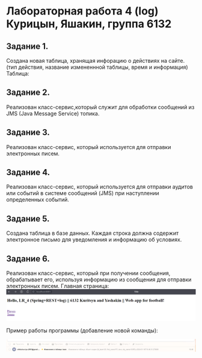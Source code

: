 # Лабораторная работа 4 (log) Курицын, Яшакин, группа 6132
## Задание 1.
Создана новая таблица, хранящая инфорацию о действиях на сайте. (тип действия, название измененнной таблицы, время и информация)
Таблица:

## Задание 2.

Реализован класс-сервис,который служит для обработки сообщений из JMS (Java Message Service) топика.

## Задание 3.

Реализован класс-сервис, который используется для отправки электронных писем.

## Задание 4.

Реализован класс-сервис, который используется для отправки аудитов или событий в системе сообщений (JMS) при наступлении определенных событий.

## Задание 5.

Создана таблица в базе данных. Каждая строка должна содержит электронное письмо для уведомления и информацию об условиях.

## Задание 6.

Реализован класс-сервис, который при получении сообщения, обрабатывает его, используя информацию из сообщения для отправки электронных писем.
Главная страница:
![image](https://github.com/BandooSs/CSA_LR_4/blob/master/screen/0.png)

Пример работы программы (добавление новой команды):

![image](https://github.com/BandooSs/CSA_LR_4/blob/master/screen/1.png)




